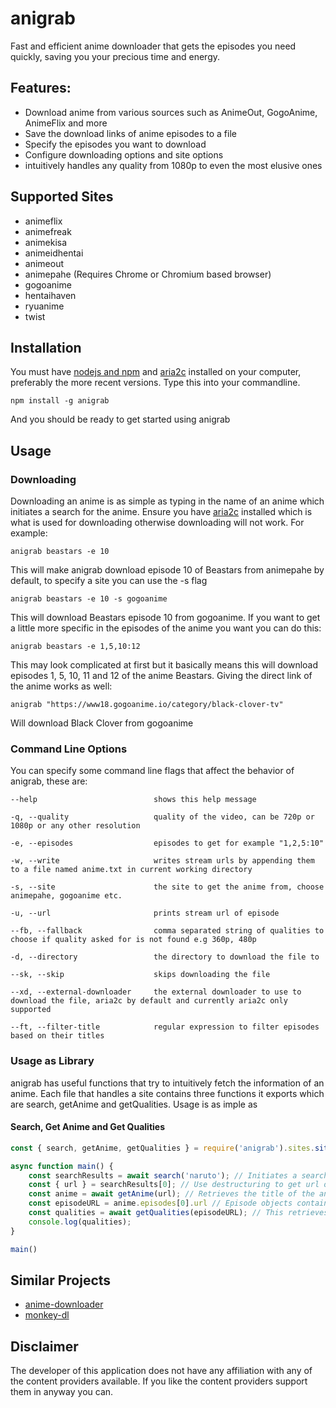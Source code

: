 # anigrab

Fast and efficient anime downloader that gets the episodes you need quickly, saving you your precious time and energy.

## Features:
* Download anime from various sources such as AnimeOut, GogoAnime, AnimeFlix and more
* Save the download links of anime episodes to a file
* Specify the episodes you want to download
* Configure downloading options and site options
* intuitively handles any quality from 1080p to even the most elusive ones

## Supported Sites
* animeflix
* animefreak
* animekisa
* animeidhentai
* animeout
* animepahe (Requires Chrome or Chromium based browser)
* gogoanime
* hentaihaven
* ryuanime
* twist

## Installation
You must have [nodejs and npm](https://nodejs.org/en/) and [aria2c](https://aria2.github.io/) installed on your computer, preferably the more recent versions. Type this into your commandline.
```
npm install -g anigrab
```
And you should be ready to get started using anigrab

## Usage

### Downloading
Downloading an anime is as simple as typing in the name of an anime which initiates a search for the anime. Ensure you have [aria2c](https://aria2.github.io/) installed which is what is used for downloading otherwise downloading will not work. For example:

```
anigrab beastars -e 10
```

This will make anigrab download episode 10 of Beastars from animepahe by default, to specify a site you can use the -s flag

```
anigrab beastars -e 10 -s gogoanime
```

This will download Beastars episode 10 from gogoanime. If you want to get a little more specific in the episodes of the anime you want you can do this:

```
anigrab beastars -e 1,5,10:12
```

This may look complicated at first but it basically means this will download episodes 1, 5, 10, 11 and 12 of the anime Beastars. Giving the direct link of the anime works as well:

```
anigrab "https://www18.gogoanime.io/category/black-clover-tv"
```

Will download Black Clover from gogoanime

### Command Line Options
You can specify some command line flags that affect the behavior of anigrab, these are:
```
--help                          shows this help message

-q, --quality                   quality of the video, can be 720p or 1080p or any other resolution

-e, --episodes                  episodes to get for example "1,2,5:10"

-w, --write                     writes stream urls by appending them to a file named anime.txt in current working directory

-s, --site                      the site to get the anime from, choose animepahe, gogoanime etc.

-u, --url                       prints stream url of episode

--fb, --fallback                comma separated string of qualities to choose if quality asked for is not found e.g 360p, 480p

-d, --directory                 the directory to download the file to

--sk, --skip                    skips downloading the file

--xd, --external-downloader     the external downloader to use to download the file, aria2c by default and currently aria2c only supported

--ft, --filter-title            regular expression to filter episodes based on their titles
```

### Usage as Library
anigrab has useful functions that try to intuitively fetch the information of an anime. Each file that handles a site contains three functions it exports which are search, getAnime and getQualities. Usage is as imple as

#### Search, Get Anime and Get Qualities
```javascript
const { search, getAnime, getQualities } = require('anigrab').sites.siteLoader('animeout');

async function main() {
    const searchResults = await search('naruto'); // Initiates a search for Naruto, this is a promise so can be awaited
    const { url } = searchResults[0]; // Use destructuring to get url of search result at index 0
    const anime = await getAnime(url); // Retrieves the title of the anime and it's episodes, again this is awaitable
    const episodeURL = anime.episodes[0].url // Episode objects contain their url, here we access the url of the episode at index 0 of the episode list
    const qualities = await getQualities(episodeURL); // This retrieves the available qualities of the episode as a map of qualities pointing to an object with the server that is host and the referer to use
    console.log(qualities);
}

main()
```

## Similar Projects
* [anime-downloader](https://github.com/vn-ki/anime-downloader)
* [monkey-dl](https://github.com/Oshan96/monkey-dl)

## Disclaimer
The developer of this application does not have any affiliation with any of the content providers available. If you like the content providers support them in anyway you can.